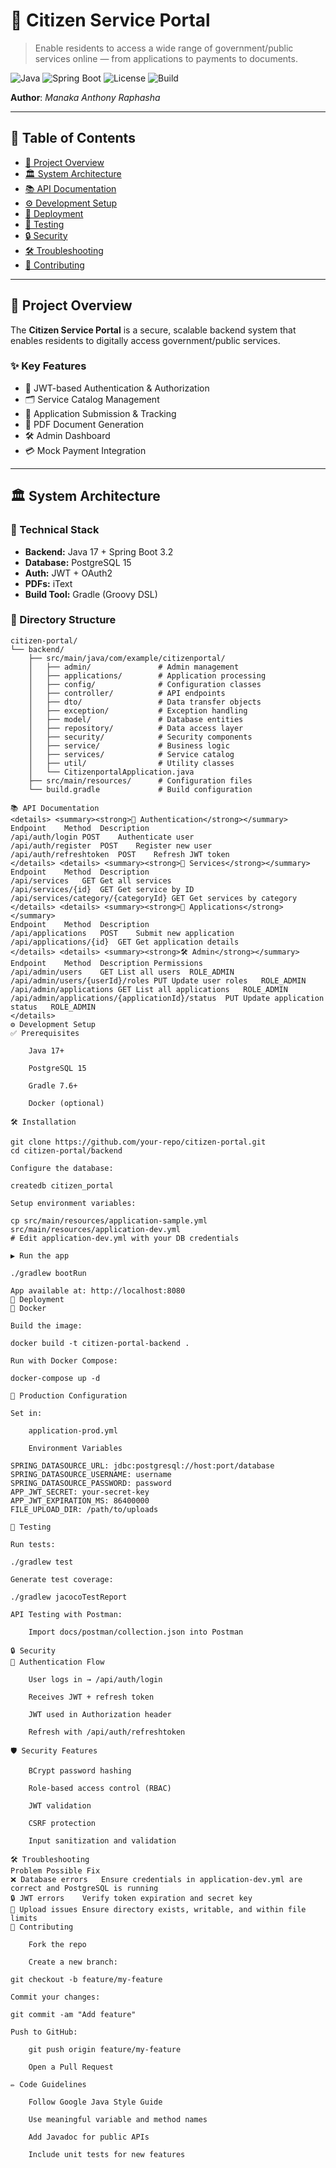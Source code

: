 # 🚀 Citizen Service Portal

> Enable residents to access a wide range of government/public services online — from applications to payments to documents.

![Java](https://img.shields.io/badge/Java-17-blue.svg)
![Spring Boot](https://img.shields.io/badge/Spring%20Boot-3.2-brightgreen.svg)
![License](https://img.shields.io/badge/license-MIT-lightgrey.svg)
![Build](https://img.shields.io/badge/build-passing-green.svg)

**Author**: _Manaka Anthony Raphasha_

---

## 📌 Table of Contents

- [📖 Project Overview](#project-overview)
- [🏛️ System Architecture](#system-architecture)
- [📚 API Documentation](#api-documentation)
- [⚙️ Development Setup](#development-setup)
- [🚀 Deployment](#deployment)
- [🧪 Testing](#testing)
- [🔒 Security](#security)
- [🛠 Troubleshooting](#troubleshooting)
- [🤝 Contributing](#contributing)

---

## 📖 Project Overview

The **Citizen Service Portal** is a secure, scalable backend system that enables residents to digitally access government/public services.

### ✨ Key Features

- 🔐 JWT-based Authentication & Authorization
- 🗂️ Service Catalog Management
- 📝 Application Submission & Tracking
- 📄 PDF Document Generation
- 🛠️ Admin Dashboard
- 💳 Mock Payment Integration

---

## 🏛️ System Architecture

### 🧰 Technical Stack

- **Backend:** Java 17 + Spring Boot 3.2
- **Database:** PostgreSQL 15
- **Auth:** JWT + OAuth2
- **PDFs:** iText
- **Build Tool:** Gradle (Groovy DSL)

### 📁 Directory Structure

```text
citizen-portal/
└── backend/
    ├── src/main/java/com/example/citizenportal/
    │   ├── admin/               # Admin management
    │   ├── applications/        # Application processing
    │   ├── config/              # Configuration classes
    │   ├── controller/          # API endpoints
    │   ├── dto/                 # Data transfer objects
    │   ├── exception/           # Exception handling
    │   ├── model/               # Database entities
    │   ├── repository/          # Data access layer
    │   ├── security/            # Security components
    │   ├── service/             # Business logic
    │   ├── services/            # Service catalog
    │   ├── util/                # Utility classes
    │   └── CitizenportalApplication.java
    ├── src/main/resources/      # Configuration files
    └── build.gradle             # Build configuration

📚 API Documentation
<details> <summary><strong>🔐 Authentication</strong></summary>
Endpoint	Method	Description
/api/auth/login	POST	Authenticate user
/api/auth/register	POST	Register new user
/api/auth/refreshtoken	POST	Refresh JWT token
</details> <details> <summary><strong>🧾 Services</strong></summary>
Endpoint	Method	Description
/api/services	GET	Get all services
/api/services/{id}	GET	Get service by ID
/api/services/category/{categoryId}	GET	Get services by category
</details> <details> <summary><strong>📄 Applications</strong></summary>
Endpoint	Method	Description
/api/applications	POST	Submit new application
/api/applications/{id}	GET	Get application details
</details> <details> <summary><strong>🛠 Admin</strong></summary>
Endpoint	Method	Description	Permissions
/api/admin/users	GET	List all users	ROLE_ADMIN
/api/admin/users/{userId}/roles	PUT	Update user roles	ROLE_ADMIN
/api/admin/applications	GET	List all applications	ROLE_ADMIN
/api/admin/applications/{applicationId}/status	PUT	Update application status	ROLE_ADMIN
</details>
⚙️ Development Setup
✅ Prerequisites

    Java 17+

    PostgreSQL 15

    Gradle 7.6+

    Docker (optional)

🛠 Installation

git clone https://github.com/your-repo/citizen-portal.git
cd citizen-portal/backend

Configure the database:

createdb citizen_portal

Setup environment variables:

cp src/main/resources/application-sample.yml src/main/resources/application-dev.yml
# Edit application-dev.yml with your DB credentials

▶️ Run the app

./gradlew bootRun

App available at: http://localhost:8080
🚀 Deployment
🐳 Docker

Build the image:

docker build -t citizen-portal-backend .

Run with Docker Compose:

docker-compose up -d

🔧 Production Configuration

Set in:

    application-prod.yml

    Environment Variables

SPRING_DATASOURCE_URL: jdbc:postgresql://host:port/database
SPRING_DATASOURCE_USERNAME: username
SPRING_DATASOURCE_PASSWORD: password
APP_JWT_SECRET: your-secret-key
APP_JWT_EXPIRATION_MS: 86400000
FILE_UPLOAD_DIR: /path/to/uploads

🧪 Testing

Run tests:

./gradlew test

Generate test coverage:

./gradlew jacocoTestReport

API Testing with Postman:

    Import docs/postman/collection.json into Postman

🔒 Security
🔁 Authentication Flow

    User logs in → /api/auth/login

    Receives JWT + refresh token

    JWT used in Authorization header

    Refresh with /api/auth/refreshtoken

🛡 Security Features

    BCrypt password hashing

    Role-based access control (RBAC)

    JWT validation

    CSRF protection

    Input sanitization and validation

🛠 Troubleshooting
Problem	Possible Fix
❌ Database errors	Ensure credentials in application-dev.yml are correct and PostgreSQL is running
🔒 JWT errors	Verify token expiration and secret key
📁 Upload issues	Ensure directory exists, writable, and within file limits
🤝 Contributing

    Fork the repo

    Create a new branch:

git checkout -b feature/my-feature

Commit your changes:

git commit -am "Add feature"

Push to GitHub:

    git push origin feature/my-feature

    Open a Pull Request

✏️ Code Guidelines

    Follow Google Java Style Guide

    Use meaningful variable and method names

    Add Javadoc for public APIs

    Include unit tests for new features

